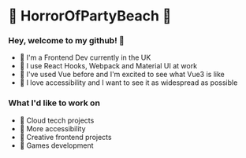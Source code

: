 :space_invader: HorrorOfPartyBeach :space_invader: 
======

### Hey, welcome to my github! 👋
* :rocket: I'm a Frontend Dev currently in the UK
* :rocket: I use React Hooks, Webpack and Material UI at work
* :rocket: I've used Vue before and I'm excited to see what Vue3 is like
* :rocket: I love accessibility and I want to see it as widespread as possible

### What I'd like to work on
* :rainbow: Cloud tecch projects
* :rainbow: More accessibility
* :rainbow: Creative frontend projects
* :rainbow: Games development


<!--
**HorrorOfPartyBeach/HorrorOfPartyBeach** is a ✨ _special_ ✨ repository because its `README.md` (this file) appears on your GitHub profile.

Here are some ideas to get you started:

- 🔭 I’m currently working on ...
- 🌱 I’m currently learning ...
- 👯 I’m looking to collaborate on ...
- 🤔 I’m looking for help with ...
- 💬 Ask me about ...
- 📫 How to reach me: ...
- 😄 Pronouns: ...
- ⚡ Fun fact: ...
-->
